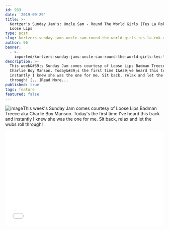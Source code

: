 ```yaml
---
id: 933
date: '2019-09-29'
title: >-
  Kortzer's Sunday Jam's: Uncle Sam - Round The World Girls (Tes La Rok Remix) -
  Loose Lips
type: post
slug: kortzers-sunday-jams-uncle-sam-round-the-world-girls-tes-la-rok-remix
author: 96
banner:
  - >-
    imported/kortzers-sunday-jams-uncle-sam-round-the-world-girls-tes-la-rok-remix/image933.jpeg
description: >-
  This week&#39;s Sunday Jam comes courtesy of Loose Lips Badman Treece aka
  Charlie Boy Manson. Today&#39;s the first time I&#39;ve heard this track and
  instantly I knew she was the one for me. Sit back, relax and let the wubs roll
  through! [...]Read More...
published: true
tags: feature
featured: false
---
```

![image](../imported/kortzers-sunday-jams-uncle-sam-round-the-world-girls-tes-la-rok-remix/image933.jpeg)This week's Sunday Jam comes courtesy of Loose Lips Badman Treece aka Charlie Boy Manson. Today's the first time I've heard this track and instantly I knew she was the one for me. Sit back, relax and let the wubs roll through!

<iframe width='100%' height='300' scrolling='no' frameborder='no' allow='autoplay' src='//www.youtube.com/embed/gzaTLhtSwtM?wmode=opaque'></iframe>